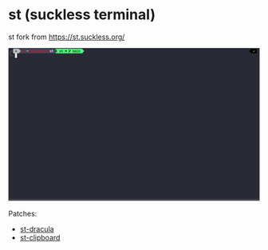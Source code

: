 # st (suckless terminal)

st fork from https://st.suckless.org/

![st](screenshots/st.png)

Patches:

- [st-dracula](https://st.suckless.org/patches/dracula/st-dracula-0.8.2.diff)
- [st-clipboard](https://st.suckless.org/patches/clipboard/st-clipboard-0.8.3.diff)
